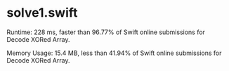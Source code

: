 # solve1.swift

Runtime: 228 ms, faster than 96.77% of Swift online submissions for Decode XORed Array.

Memory Usage: 15.4 MB, less than 41.94% of Swift online submissions for Decode XORed Array.
